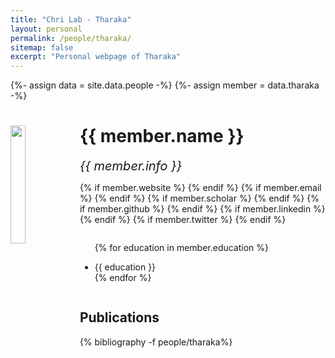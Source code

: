 ```yaml
---
title: "Chri Lab - Tharaka"
layout: personal
permalink: /people/tharaka/
sitemap: false
excerpt: "Personal webpage of Tharaka"
---
```

{%- assign data = site.data.people -%}
{%- assign member = data.tharaka -%}

<div class="row">
  <img src="{{ site.url }}{{ site.baseurl }}/images/teampic/{{ member.photo }}" class="img-responsive" width="22%" style="float: left" />
  <h1>{{ member.name }}</h1>
  <i style="font-size:20px">{{ member.info }}</i><br>

  {% if member.website %}<a href="{{ member.website }}" target="_blank"><i class="fa fa-home fa-3x"></i></a> {% endif %}
  {% if member.email %}<a href="mailto:{{ member.email }}" target="_blank"><i class="fa fa-envelope-square fa-3x"></i></a> {% endif %}
  {% if member.scholar %} <a href="{{ member.scholar }}" target="_blank"><i class="ai ai-google-scholar-square ai-3x"></i></a> {% endif %}
  {% if member.github %} <a href="{{ member.github }}" target="_blank"><i class="fa fa-github-square fa-3x"></i></a> {% endif %}
  {% if member.linkedin %} <a href="{{ member.linkedin }}" target="_blank"><i class="fa fa-linkedin-square fa-3x"></i></a> {% endif %}
  {% if member.twitter %} <a href="{{ member.twitter }}" target="_blank"><i class="fa fa-twitter-square fa-3x"></i></a> {% endif %}
  <!-- {% if member.researchgate %} <a href="{{ member.researchgate }}" target="_blank"><i class="ai ai-researchgate-square ai-3x"></i></a> {% endif %} -->
  <ul style="overflow: hidden">

  {% for education in member.education %}
	<li> {{ education }} </li>
  {% endfor %}

  </ul>
</div>



## Publications

<div class="publications">

{% bibliography -f people/tharaka%}

</div>
